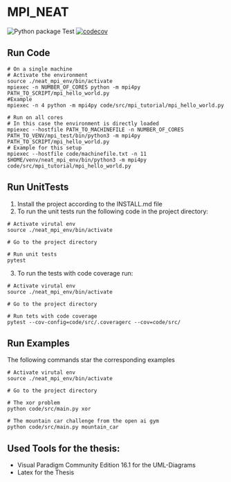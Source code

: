 # MPI_NEAT

![Python package Test](https://github.com/simonhauck/MPI_NEAT/workflows/Python%20package%20Test/badge.svg) 
[![codecov](https://codecov.io/gh/simonhauck/MPI_NEAT/branch/master/graph/badge.svg?token=8X3JMW3U9Z)](https://codecov.io/gh/simonhauck/MPI_NEAT)

## Run Code
```shell script
# On a single machine
# Activate the environment
source ./neat_mpi_env/bin/activate
mpiexec -n NUMBER_OF_CORES python -m mpi4py PATH_TO_SCRIPT/mpi_hello_world.py
#Example
mpiexec -n 4 python -m mpi4py code/src/mpi_tutorial/mpi_hello_world.py

# Run on all cores
# In this case the environment is directly loaded
mpiexec --hostfile PATH_TO_MACHINEFILE -n NUMBER_OF_CORES PATH_TO_VENV/mpi_test/bin/python3 -m mpi4py PATH_TO_SCRIPT/mpi_hello_world.py
# Example for this setup
mpiexec --hostfile code/machinefile.txt -n 11 $HOME/venv/neat_mpi_env/bin/python3 -m mpi4py code/src/mpi_tutorial/mpi_hello_world.py
```

## Run UnitTests
1. Install the project according to the INSTALL.md file
2. To run the unit tests run the following code in the project directory:
```shell script
# Activate virutal env
source ./neat_mpi_env/bin/activate

# Go to the project directory

# Run unit tests
pytest
```
3. To run the tests with code coverage run:
```shell script
# Activate virutal env
source ./neat_mpi_env/bin/activate

# Go to the project directory

# Run tets with code coverage
pytest --cov-config=code/src/.coveragerc --cov=code/src/
```

## Run Examples
The following commands star the corresponding examples
```shell script
# Activate virutal env
source ./neat_mpi_env/bin/activate

# Go to the project directory

# The xor problem
python code/src/main.py xor

# The mountain car challenge from the open ai gym
python code/src/main.py mountain_car
```

## Used Tools for the thesis:
- Visual Paradigm Community Edition 16.1 for the UML-Diagrams
- Latex for the Thesis
